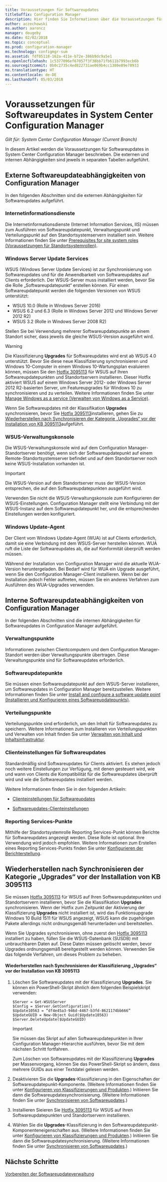 ```yaml
---
title: Voraussetzungen für Softwareupdates
titleSuffix: Configuration Manager
description: Hier finden Sie Informationen über die Voraussetzungen für Softwareupdates in System Center Configuration Manager.
author: aczechowski
ms.author: aaroncz
manager: dougeby
ms.date: 02/02/2018
ms.topic: conceptual
ms.prod: configuration-manager
ms.technology: configmgr-sum
ms.assetid: fdf05118-162a-411e-b72e-386b9dc9a5e1
ms.openlocfilehash: 1c5377096ef67057f3f38bb71fb611b7993ecb6b
ms.sourcegitcommit: 0b0c2735c4ed822731ae069b4cc1380e89e78933
ms.translationtype: HT
ms.contentlocale: de-DE
ms.lasthandoff: 05/03/2018
---
```

# <a name="prerequisites-for-software-updates-in-system-center-configuration-manager"></a>Voraussetzungen für Softwareupdates in System Center Configuration Manager

*Gilt für: System Center Configuration Manager (Current Branch)*

In diesem Artikel werden die Voraussetzungen für Softwareupdates in System Center Configuration Manager beschrieben. Die externen und internen Abhängigkeiten sind jeweils in separaten Tabellen aufgeführt.  

## <a name="software-update-dependencies-that-are-external-to-configuration-manager"></a>Externe Softwareupdateabhängigkeiten von Configuration Manager  
 In den folgenden Abschnitten sind die externen Abhängigkeiten für Softwareupdates aufgeführt.  

### <a name="internet-information-services"></a>Internetinformationsdienste  
 Die Internetinformationsdienste (Internet Information Services, IIS) müssen zum Ausführen von Softwareupdatepunkt, Verwaltungspunkt und Verteilungspunkt auf den Standortsystemservern installiert sein. Weitere Informationen finden Sie unter [Prerequisites for site system roles (Voraussetzungen für Standortsystemrollen)](../../core/plan-design/configs/site-and-site-system-prerequisites.md).  

### <a name="windows-server-update-services"></a>Windows Server Update Services  
 WSUS (Windows Server Update Services) ist zur Synchronisierung von Softwareupdates und für die Anwendbarkeit von Softwareupdates auf Clients erforderlich. Der WSUS-Server muss installiert werden, bevor Sie die Rolle „Softwareupdatepunkt“ erstellen können. Für einen Softwareupdatepunkt werden die folgenden Versionen von WSUS unterstützt:  

-   WSUS 10.0 (Rolle in Windows Server 2016)
-   WSUS 6.2 und 6.3 (Rolle in Windows Server 2012 und Windows Server 2012 R2)  
-   WSUS 3.2 (Rolle in Windows Server 2008 R2)  

Stellen Sie bei Verwendung mehrerer Softwareupdatepunkte an einem Standort sicher, dass jeweils die gleiche WSUS-Version ausgeführt wird.  

> [!WARNING]  
>  Die Klassifizierung **Upgrades** für Softwareupdates wird erst ab WSUS 4.0 unterstützt. Bevor Sie diese neue Klassifizierung synchronisieren und Windows 10-Computer in einem Windows 10-Wartungsplan evaluieren können, müssen Sie den [Hotfix 3095113](https://support.microsoft.com/kb/3095113) für WSUS auf Ihren Softwareupdatepunkten und Standortservern installieren. Dieser Hotfix aktiviert WSUS auf einem Windows Server 2012- oder Windows Server 2012 R2-basierten Server, um Featureupgrades für Windows 10 zu synchronisieren und zu verteilen. Weitere Informationen finden Sie unter [Manage Windows as a service (Verwalten von Windows as a Service)](../../osd/deploy-use/manage-windows-as-a-service.md).  
>   
>  Wenn Sie Softwareupdates mit der Klassifikation **Upgrades** synchronisieren, bevor Sie [Hotfix 3095113](https://support.microsoft.com/kb/3095113)installieren, gehen Sie zu [Wiederherstellen nach Synchronisieren der Kategorie „Upgrades“ vor der Installation von KB 3095113](#BKMK_RecoverUpgrades)aufgeführt.  

### <a name="wsus-administration-console"></a>WSUS-Verwaltungskonsole  
 Die WSUS-Verwaltungskonsole wird auf dem Configuration Manager-Standortserver benötigt, wenn sich der Softwareupdatepunkt auf einem Remote-Standortsystemserver befindet und auf dem Standortserver noch keine WSUS-Installation vorhanden ist.  

> [!IMPORTANT]  
> Die WSUS-Version auf dem Standortserver muss der WSUS-Version entsprechen, die auf den Softwareupdatepunkten ausgeführt wird.
>
> Verwenden Sie nicht die WSUS-Verwaltungskonsole zum Konfigurieren der WSUS-Einstellungen. Configuration Manager stellt eine Verbindung mit der WSUS-Instanz auf dem Softwareupdatepunkt her, und die entsprechenden Einstellungen werden konfiguriert.  



### <a name="windows-update-agent"></a>Windows Update-Agent  
 Der Client vom Windows Update-Agent (WUA) ist auf Clients erforderlich, damit sie eine Verbindung mit dem WSUS-Server herstellen können. WUA ruft die Liste der Softwareupdates ab, die auf Konformität überprüft werden müssen.  

 Während der Installation von Configuration Manager wird die aktuelle WUA-Version heruntergeladen. Bei Bedarf wird für WUA ein Upgrade ausgeführt, wenn Sie den Configuration Manager-Client installieren. Wenn bei der Installation jedoch Fehler auftreten, müssen Sie ein anderes Verfahren zum Ausführen des WUA-Upgrades verwenden.  

## <a name="software-update-dependencies-that-are-internal-to-configuration-manager"></a>Interne Softwareupdateabhängigkeiten von Configuration Manager  
 In der folgenden Abschnitten sind die internen Abhängigkeiten für Softwareupdates in Configuration Manager aufgeführt.  

### <a name="management-points"></a>Verwaltungspunkte  
 Informationen zwischen Clientcomputern und dem Configuration Manager-Standort werden über Verwaltungspunkte übertragen. Diese Verwaltungspunkte sind für Softwareupdates erforderlich.  

### <a name="software-update-points"></a>Softwareupdatepunkte  
 Sie müssen einen Softwareupdatepunkt auf dem WSUS-Server installieren, um Softwareupdates in Configuration Manager bereitzustellen. Weitere Informationen finden Sie unter [Install and configure a software update point (Installieren und Konfigurieren eines Softwareupdatepunkts)](../get-started/install-a-software-update-point.md).

### <a name="distribution-points"></a>Verteilungspunkte  
 Verteilungspunkte sind erforderlich, um den Inhalt für Softwareupdates zu speichern. Weitere Informationen zum Installieren von Verteilungspunkten und Verwalten von Inhalt finden Sie unter [Verwalten von Inhalt und Inhaltsinfrastruktur](../../core/servers/deploy/configure/manage-content-and-content-infrastructure.md).  

### <a name="client-settings-for-software-updates"></a>Clienteinstellungen für Softwareupdates  
 Standardmäßig sind Softwareupdates für Clients aktiviert. Es stehen jedoch noch weitere Einstellungen zur Verfügung, mit denen gesteuert wird, wie und wann von Clients die Kompatibilität für die Softwareupdates überprüft wird und wie die Softwareupdates installiert werden.  

 Weitere Informationen finden Sie in den folgenden Artikeln:  

-   [Clienteinstellungen für Softwareupdates](../get-started/manage-settings-for-software-updates.md#BKMK_ClientSettings)   

-   [Softwareupdates-Clienteinstellungen](../../core/clients/deploy/about-client-settings.md#software-updates)  

### <a name="reporting-services-points"></a>Reporting Services-Punkte  
 Mithilfe der Standortsystemrolle Reporting Services-Punkt können Berichte für Softwareupdates angezeigt werden. Diese Rolle ist optional. Ihre Verwendung wird jedoch empfohlen. Weitere Informationen zum Erstellen eines Reporting Services-Punkts finden Sie unter [Konfigurieren der Berichterstellung](../../core/servers/manage/configuring-reporting.md).  

##  <a name="BKMK_RecoverUpgrades"></a> Wiederherstellen nach Synchronisieren der Kategorie „Upgrades“ vor der Installation von KB 3095113  
 Sie müssen [Hotfix 3095113](https://support.microsoft.com/kb/3095113) für WSUS auf Ihren Softwareupdatepunkten und Standortservern installieren, bevor Sie die Klassifikation **Upgrades** synchronisieren. Wenn der Hotfix zum Zeitpunkt der Aktivierung der Klassifizierung **Upgrades** nicht installiert ist, wird das Funktionsupgrade Windows 10 Build 1511 für WSUS angezeigt, WSUS kann die zugehörigen Pakete allerdings nicht ordnungsgemäß herunterladen und bereitstellen. 
 
 Wenn Sie Upgrades synchronisieren, ohne zuerst den [Hotfix 3095113](https://support.microsoft.com/kb/3095113) installiert zu haben, füllen Sie die WSUS-Datenbank (SUSDB) mit unbrauchbaren Daten auf. Diese Daten müssen gelöscht werden, bevor Upgrades ordnungsgemäß bereitgestellt werden können. Verwenden Sie das folgende Verfahren, um dieses Problem zu beheben.  

#### <a name="to-recover-from-synchronizing-the-upgrades-classification-before-you-install-kb-3095113"></a>Wiederherstellen nach Synchronisieren der Klassifizierung „Upgrades“ vor der Installation von KB 3095113  

1.  Löschen Sie Softwareupdates mit der Klassifizierung **Upgrades**. Sie können ein PowerShell-Skript ähnlich dem folgenden Beispielskript verwenden:  

    ```  
    $Server = Get-WSUSServer  
    $Config = $Server.GetConfiguration()  
    $Update10563 = “df4e45a3-946d-4467-b3fd-8621174bb666”  
    $UpdateGUID = New-Object Guid($Update10563)  
    $Server.DeleteUpdate($UpdateGUID)  
    ```  

    > [!IMPORTANT]  
    >  Sie müssen das Skript auf allen Softwareupdatepunkten in Ihrer Configuration Manager-Hierarchie ausführen, bevor Sie mit dem nächsten Schritt fortfahren.  

     Zum Löschen von Softwareupdates mit der Klassifizierung **Upgrades** per Massenvorgang, können Sie das PowerShell-Skript so ändern, dass mehrere GUIDs aus einer Textdatei gelesen werden.  

2.  Deaktivieren Sie die **Upgrades**-Klassifizierung in den Eigenschaften der Softwareupdatepunkt-Komponente. (Weitere Informationen finden Sie unter [Konfigurieren von Klassifizierungen und Produkten](../get-started/configure-classifications-and-products.md).) Initiieren Sie dann die Softwareupdatesynchronisierung. (Weitere Informationen finden Sie unter [Synchronisieren von Softwareupdates](../get-started/synchronize-software-updates.md).)  

3.  Installieren Sieieren Sie [Hotfix 3095113](https://support.microsoft.com/kb/3095113) für WSUS auf Ihren Softwareupdatepunkten und Standortservern installieren.  

4.  Wählen Sie die **Upgrades**-Klassifizierung in den Softwareupdatepunkt-Komponenteneigenschaften aus. (Weitere Informationen finden Sie unter [Konfigurieren von Klassifizierungen und Produkten](../get-started/configure-classifications-and-products.md).) Initiieren Sie dann die Softwareupdatesynchronisierung. (Weitere Informationen finden Sie unter [Synchronisieren von Softwareupdates](../get-started/synchronize-software-updates.md).)  

## <a name="next-steps"></a>Nächste Schritte
[Vorbereiten der Softwareupdateverwaltung](../get-started/prepare-for-software-updates-management.md)
